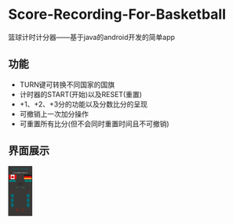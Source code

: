 # Score-Recording-For-Basketball
篮球计时计分器——基于java的android开发的简单app

## 功能

* TURN键可转换不同国家的国旗
* 计时器的START(开始)以及RESET(重置)
* +1、+2、+3分的功能以及分数比分的呈现
* 可撤销上一次加分操作
* 可重置所有比分(但不会同时重置时间且不可撤销)

## 界面展示

<img src="interface.jpg" alt="图片" style="zoom: 10%;" />
